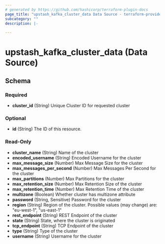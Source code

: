 ```yaml
---
# generated by https://github.com/hashicorp/terraform-plugin-docs
page_title: "upstash_kafka_cluster_data Data Source - terraform-provider-upstash"
subcategory: ""
description: |-
  
---
```


# upstash_kafka_cluster_data (Data Source)





<!-- schema generated by tfplugindocs -->
## Schema

### Required

- **cluster_id** (String) Unique Cluster ID for requested cluster

### Optional

- **id** (String) The ID of this resource.

### Read-Only

- **cluster_name** (String) Name of the cluster
- **encoded_username** (String) Encoded Username for the cluster
- **max_message_size** (Number) Max Message Size for the cluster
- **max_messages_per_second** (Number) Max Messages Per Second for the cluster
- **max_partitions** (Number) Max Partitions for the cluster
- **max_retention_size** (Number) Max Retention Size of the cluster
- **max_retention_time** (Number) Max Retention Time of the cluster
- **multizone** (Boolean) Whether cluster has multizone attribute
- **password** (String, Sensitive) Password for the cluster
- **region** (String) Region of the cluster. Possible values (may change) are: "eu-west-1", "us-east-1"
- **rest_endpoint** (String) REST Endpoint of the cluster
- **state** (String) State, where the cluster is originated
- **tcp_endpoint** (String) TCP Endpoint of the cluster
- **type** (String) Type of the cluster
- **username** (String) Username for the cluster


